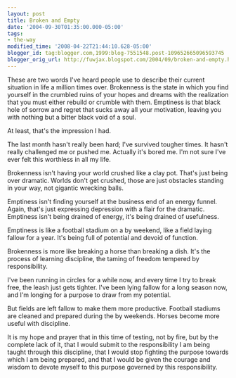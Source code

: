 ```yaml
---
layout: post
title: Broken and Empty
date: '2004-09-30T01:35:00.000-05:00'
tags:
- the-way
modified_time: '2008-04-22T21:44:10.628-05:00'
blogger_id: tag:blogger.com,1999:blog-7551548.post-109652665096593745
blogger_orig_url: http://fuwjax.blogspot.com/2004/09/broken-and-empty.html
---
```


These are two words I've heard people use to describe their current situation in life a million times over.  Brokenness is the state in which you find yourself in the crumbled ruins of your hopes and dreams with the realization that you must either rebuild or crumble with them.  Emptiness is that black hole of sorrow and regret that sucks away all your motivation, leaving you with nothing but a bitter black void of a soul.

At least, that's the impression I had.

The last month hasn't really been hard; I've survived tougher times.  It hasn't really challenged me or pushed me.  Actually it's bored me.  I'm not sure I've ever felt this worthless in all my life.

Brokenness isn't having your world crushed like a clay pot.  That's just being over dramatic.  Worlds don't get crushed, those are just obstacles standing in your way, not gigantic wrecking balls.

Emptiness isn't finding yourself at the business end of an energy funnel.  Again, that's just expressing depression with a flair for the dramatic.  Emptiness isn't being drained of energy, it's being drained of usefulness.

Emptiness is like a football stadium on a by weekend, like a field laying fallow for a year.  It's being full of potential and devoid of function.

Brokenness is more like breaking a horse than breaking a dish.  It's the process of learning discipline, the taming of freedom tempered by responsibility.

I've been running in circles for a while now, and every time I try to break free, the leash just gets tighter.  I've been lying fallow for a long season now, and I'm longing for a purpose to draw from my potential.

But fields are left fallow to make them more productive.  Football stadiums are cleaned and prepared during the by weekends.  Horses become more useful with discipline.

It is my hope and prayer that in this time of testing, not by fire, but by the complete lack of it, that I would submit to the responsibility I am being taught through this discipline, that I would stop fighting the purpose towards which I am being prepared, and that I would be given the courage and wisdom to devote myself to this purpose governed by this responsibility.
